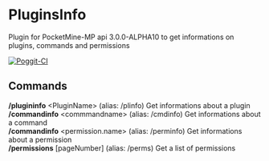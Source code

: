 # PluginsInfo
Plugin for PocketMine-MP api 3.0.0-ALPHA10 to get informations on plugins, commands and permissions  

[![Poggit-CI](https://poggit.pmmp.io/ci.badge/TheNewHEROBRINEX/PluginsInfo/PluginsInfo)](https://poggit.pmmp.io/ci/TheNewHEROBRINEX/PluginsInfo/PluginsInfo)
## Commands
**/plugininfo** \<PluginName\> (alias: /plinfo) Get informations about a plugin  
**/commandinfo** \<commmandname\> (alias: /cmdinfo) Get informations about a command  
**/commandinfo** \<permission.name\> (alias: /perminfo) Get informations about a permission  
**/permissions** [pageNumber] (alias: /perms) Get a list of permissions 